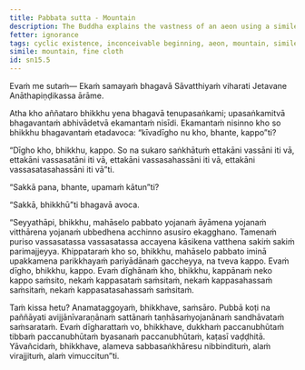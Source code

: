 ```yaml
---
title: Pabbata sutta - Mountain
description: The Buddha explains the vastness of an aeon using a simile of wiping a mountain with a piece of fine cloth.
fetter: ignorance
tags: cyclic existence, inconceivable beginning, aeon, mountain, simile, ignorance, craving, disenchantment, detachment, liberation, sn, sn12-21, sn15
simile: mountain, fine cloth
id: sn15.5
---
```


Evaṁ me sutaṁ—
Ekaṁ samayaṁ bhagavā Sāvatthiyaṁ viharati Jetavane Anāthapiṇḍikassa ārāme.

Atha kho aññataro bhikkhu yena bhagavā tenupasaṅkami; upasaṅkamitvā bhagavantaṁ abhivādetvā ekamantaṁ nisīdi. Ekamantaṁ nisinno kho so bhikkhu bhagavantaṁ etadavoca: “kīvadīgho nu kho, bhante, kappo”ti?

“Dīgho kho, bhikkhu, kappo. So na sukaro saṅkhātuṁ ettakāni vassāni iti vā, ettakāni vassasatāni iti vā, ettakāni vassasahassāni iti vā, ettakāni vassasatasahassāni iti vā”ti.

“Sakkā pana, bhante, upamaṁ kātun”ti?

“Sakkā, bhikkhū”ti bhagavā avoca.

“Seyyathāpi, bhikkhu, mahāselo pabbato yojanaṁ āyāmena yojanaṁ vitthārena yojanaṁ ubbedhena acchinno asusiro ekagghano. Tamenaṁ puriso vassasatassa vassasatassa accayena kāsikena vatthena sakiṁ sakiṁ parimajjeyya. Khippataraṁ kho so, bhikkhu, mahāselo pabbato iminā upakkamena parikkhayaṁ pariyādānaṁ gaccheyya, na tveva kappo. Evaṁ dīgho, bhikkhu, kappo. Evaṁ dīghānaṁ kho, bhikkhu, kappānaṁ neko kappo saṁsito, nekaṁ kappasataṁ saṁsitaṁ, nekaṁ kappasahassaṁ saṁsitaṁ, nekaṁ kappasatasahassaṁ saṁsitaṁ.

Taṁ kissa hetu? Anamataggoyaṁ, bhikkhave, saṁsāro. Pubbā koṭi na paññāyati avijjānīvaraṇānaṁ sattānaṁ taṇhāsaṁyojanānaṁ sandhāvataṁ saṁsarataṁ. Evaṁ dīgharattaṁ vo, bhikkhave, dukkhaṁ paccanubhūtaṁ tibbaṁ paccanubhūtaṁ byasanaṁ paccanubhūtaṁ, kaṭasī vaḍḍhitā. Yāvañcidaṁ, bhikkhave, alameva sabbasaṅkhāresu nibbindituṁ, alaṁ virajjituṁ, alaṁ vimuccitun”ti.
